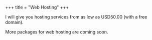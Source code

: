 +++
title = "Web Hosting"
+++

I will  give you hosting services from as low as USD50.00 (with a free domain).

<!--more-->

More packages for web hosting are coming soon.
